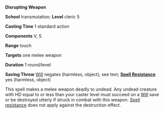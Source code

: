  **Disrupting Weapon**

**School** transmutation; **Level** cleric 5

**Casting Time** 1 standard action

**Components** V, S

**Range** touch

**Targets** one melee weapon

**Duration** 1 round/level

**Saving Throw** [Will](../combat.md#_will) negates (harmless, object); see text; **[Spell Resistance](../glossary.md#_spell-resistance)** yes (harmless, object)

This spell makes a melee weapon deadly to undead. Any undead creature with HD equal to or less than your caster level must succeed on a [Will](../combat.md#_will) save or be destroyed utterly if struck in combat with this weapon. [Spell resistance](../glossary.md#_spell-resistance) does not apply against the destruction effect.

